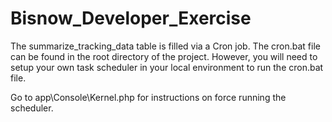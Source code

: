 # Bisnow_Developer_Exercise
The  summarize_tracking_data table is filled via a Cron job. The cron.bat file
can be found in the root directory of the project. However, you will need to
setup your own task scheduler in your local environment to run the cron.bat file.

Go to app\Console\Kernel.php for instructions on force running the scheduler.
